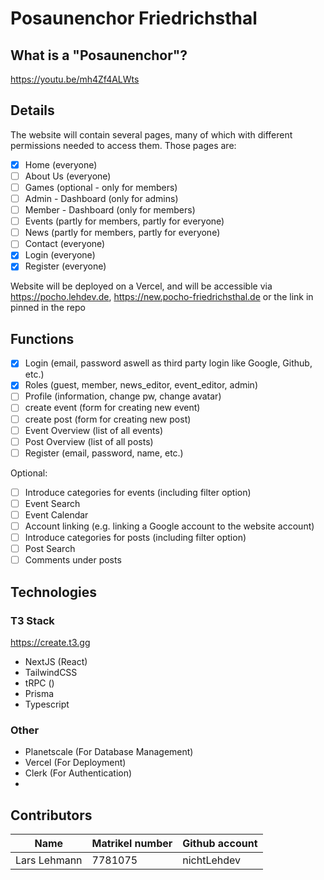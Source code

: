 # Posaunenchor Friedrichsthal

## What is a "Posaunenchor"?

https://youtu.be/mh4Zf4ALWts

## Details

The website will contain several pages, many of which with different permissions needed to access them.
Those pages are:

- [x] Home (everyone)
- [ ] About Us (everyone)
- [ ] Games (optional - only for members)
- [ ] Admin - Dashboard (only for admins)
- [ ] Member - Dashboard (only for members)
- [ ] Events (partly for members, partly for everyone)
- [ ] News (partly for members, partly for everyone)
- [ ] Contact (everyone)
- [x] Login (everyone)
- [x] Register (everyone)

Website will be deployed on a Vercel, and will be accessible via https://pocho.lehdev.de, https://new.pocho-friedrichsthal.de or the link in pinned in the repo

## Functions

- [x] Login (email, password aswell as third party login like Google, Github, etc.)
- [x] Roles (guest, member, news_editor, event_editor, admin)
- [ ] Profile (information, change pw, change avatar)
- [ ] create event (form for creating new event)
- [ ] create post (form for creating new post)
- [ ] Event Overview (list of all events)
- [ ] Post Overview (list of all posts)
- [ ] Register (email, password, name, etc.)

Optional:

- [ ] Introduce categories for events (including filter option)
- [ ] Event Search
- [ ] Event Calendar
- [ ] Account linking (e.g. linking a Google account to the website account)
- [ ] Introduce categories for posts (including filter option)
- [ ] Post Search
- [ ] Comments under posts

## Technologies

### T3 Stack

https://create.t3.gg

- NextJS (React)
- TailwindCSS
- tRPC ()
- Prisma
- Typescript

### Other

- Planetscale (For Database Management)
- Vercel (For Deployment)
- Clerk (For Authentication)
-

## Contributors

| Name         | Matrikel number | Github account |
| ------------ | --------------- | -------------- |
| Lars Lehmann | 7781075         | nichtLehdev    |
